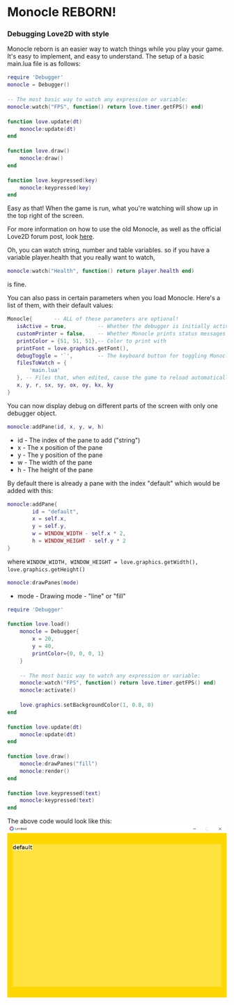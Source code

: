 # Monocle REBORN!

### Debugging Love2D with style

Monocle reborn is an easier way to watch things while you play your game. 
It's easy to implement, and easy to understand. The setup of a basic main.lua file is as follows:

```lua
require 'Debugger'
monocle = Debugger()

-- The most basic way to watch any expression or variable:
monocle:watch("FPS", function() return love.timer.getFPS() end)

function love.update(dt)
	monocle:update(dt)
end

function love.draw()
	monocle:draw()
end

function love.keypressed(key)
	monocle:keypressed(key)
end
```
Easy as that! When the game is run, what you're watching will show up in the top right of the screen.

For more information on how to use the old Monocle, as well as the official Love2D forum post, look [here](http://love2d.org/forums/viewtopic.php?f=5&t=77108).

Oh, you can watch string, number and table variables. so if you have a variable player.health that you really want to watch,
```lua
monocle:watch("Health", function() return player.health end)
```
is fine.


 You can also pass in certain parameters when you load Monocle. Here's a list of them, with their default values:
 
 ```lua
 Monocle{       -- ALL of these parameters are optional!
	isActive = true,          -- Whether the debugger is initially active
	customPrinter = false,    -- Whether Monocle prints status messages to the output
	printColor = {51, 51, 51},-- Color to print with
	printFont = love.graphics.getFont(),
	debugToggle = '`',        -- The keyboard button for toggling Monocle
	filesToWatch = {
		'main.lua'
	}, -- Files that, when edited, cause the game to reload automatically,
	x, y, r, sx, sy, ox, oy, kx, ky
}
```


You can now display debug on different parts of the screen with only one debugger object.
```lua
monocle:addPane(id, x, y, w, h)
```

* id - The index of the pane to add ("string")
* x - The x position of the pane
* y - The y position of the pane
* w - The width of the pane
* h - The height of the pane

By default there is already a pane with the index "default" which would be added with this:
```lua
monocle:addPane{
        id = "default",
        x = self.x,
        y = self.y,
        w = WINDOW_WIDTH - self.x * 2,
        h = WINDOW_HEIGHT - self.y * 2
}
```

where `WINDOW_WIDTH, WINDOW_HEIGHT = love.graphics.getWidth(), love.graphics.getHeight()`

```lua
monocle:drawPanes(mode)
```
* mode - Drawing mode - "line" or "fill"

```lua
require 'Debugger'

function love.load()
	monocle = Debugger{
		x = 20,
		y = 40,
		printColor={0, 0, 0, 1}
	}

	-- The most basic way to watch any expression or variable:
	monocle:watch("FPS", function() return love.timer.getFPS() end)
	monocle:activate()

	love.graphics.setBackgroundColor(1, 0.8, 0)
end

function love.update(dt)
	monocle:update(dt)
end

function love.draw()
	monocle:drawPanes("fill")
	monocle:render()
end

function love.keypressed(text)
	monocle:keypressed(text)
end
```
The above code would look like this:
![Panes drawn with gold background](/panes_drawn.png)
